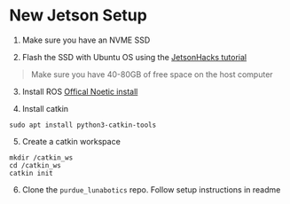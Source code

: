# New Jetson Setup

1. Make sure you have an NVME SSD

2. Flash the SSD with Ubuntu OS using the [JetsonHacks tutorial](https://jetsonhacks.com/2023/05/30/jetson-orin-nano-tutorial-ssd-install-boot-and-jetpack-setup/)

> Make sure you have 40-80GB of free space on the host computer

3. Install ROS [Offical Noetic install](http://wiki.ros.org/noetic/Installation/Ubuntu)

4. Install catkin 

```
sudo apt install python3-catkin-tools
```

5. Create a catkin workspace

```
mkdir /catkin_ws
cd /catkin_ws
catkin init
```

6. Clone the `purdue_lunabotics` repo. Follow setup instructions in readme
